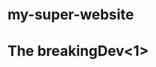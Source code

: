 # my-super-website
<!DOCTYPE html>
<html>
<head>
  <meta charset="UTF-8">
  <title>breakingDev</title>
</head>
<body>
<h1>The breakingDev<1>
</body>
</html>
